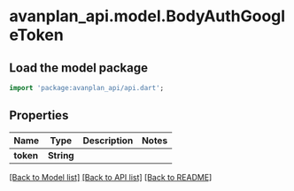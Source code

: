 # avanplan_api.model.BodyAuthGoogleToken

## Load the model package
```dart
import 'package:avanplan_api/api.dart';
```

## Properties
Name | Type | Description | Notes
------------ | ------------- | ------------- | -------------
**token** | **String** |  | 

[[Back to Model list]](../README.md#documentation-for-models) [[Back to API list]](../README.md#documentation-for-api-endpoints) [[Back to README]](../README.md)


